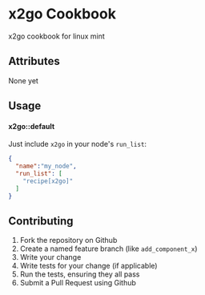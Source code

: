 x2go Cookbook
=============
x2go cookbook for linux mint 

Attributes
----------
None yet

Usage
-----
#### x2go::default
Just include `x2go` in your node's `run_list`:

```json
{
  "name":"my_node",
  "run_list": [
    "recipe[x2go]"
  ]
}
```

Contributing
------------

1. Fork the repository on Github
2. Create a named feature branch (like `add_component_x`)
3. Write your change
4. Write tests for your change (if applicable)
5. Run the tests, ensuring they all pass
6. Submit a Pull Request using Github
